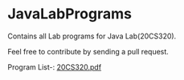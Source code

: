 # JavaLabPrograms
Contains all Lab programs for Java Lab(20CS320). 

Feel free to contribute by sending a pull request.

Program List-:
[20CS320.pdf](https://github.com/ShivamMenda/JavaLabPrograms/files/7966044/20CS320.pdf)
